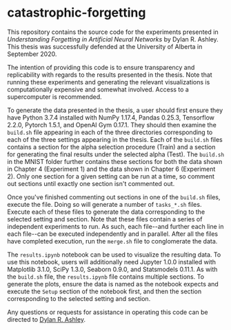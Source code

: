 # catastrophic-forgetting

This repository contains the source code for the experiments presented in *Understanding Forgetting in Artificial Neural Networks* by Dylan R. Ashley. This thesis was successfully defended at the University of Alberta in September 2020.

The intention of providing this code is to ensure transparency and replicability with regards to the results presented in the thesis. Note that running these experiments and generating the relevant visualizations is computationally expensive and somewhat involved. Access to a supercomputer is recommended.

To generate the data presented in the thesis, a user should first ensure they have Python 3.7.4 installed with NumPy 1.17.4, Pandas 0.25.3, Tensorflow 2.2.0, Pytorch 1.5.1, and OpenAI Gym 0.17.1. They should then examine the `build.sh` file appearing in each of the three directories corresponding to each of the three settings appearing in the thesis. Each of the `build.sh` files contains a section for the alpha selection procedure (Train) and a section for generating the final results under the selected alpha (Test). The `build.sh` in the MNIST folder further contains these sections for both the data shown in Chapter 4 (Experiment 1) and the data shown in Chapter 6 (Experiment 2). Only one section for a given setting can be run at a time, so comment out sections until exactly one section isn't commented out.

Once you've finished commenting out sections in one of the `build.sh` files, execute the file. Doing so will generate a number of `tasks_*.sh` files. Execute each of these files to generate the data corresponding to the selected setting and section. Note that these files contain a series of independent experiments to run. As such, each file--and further each line in each file--can be executed independently and in parallel. After all the files have completed execution, run the `merge.sh` file to conglomerate the data.

The `results.ipynb` notebook can be used to visualize the resulting data. To use this notebook, users will additionally need Jupyter 1.0.0 installed with Matplotlib 3.1.0, SciPy 1.3.0, Seaborn 0.9.0, and Statsmodels 0.11.1. As with the `build.sh` file, the `results.ipynb` file contains multiple sections. To generate the plots, ensure the data is named as the notebook expects and execute the `Setup` section of the notebook first, and then the section corresponding to the selected setting and section.

Any questions or requests for assistance in operating this code can be directed to [Dylan R. Ashley](dashley@ualberta.ca).
